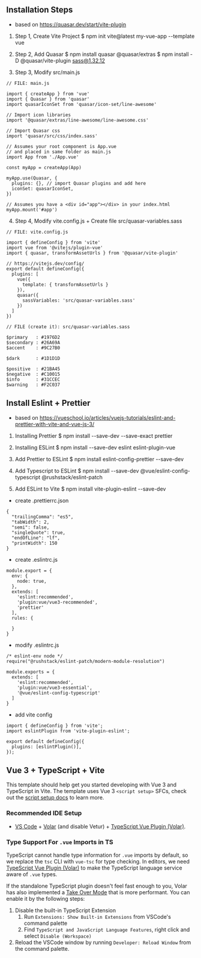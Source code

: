 ## Installation Steps

- based on https://quasar.dev/start/vite-plugin

1. Step 1, Create Vite Project
   $ npm init vite@latest my-vue-app --template vue

2. Step 2, Add Quasar
   $ npm install quasar @quasar/extras
   $ npm install -D @quasar/vite-plugin sass@1.32.12

3. Step 3, Modify src/main.js

```
// FILE: main.js

import { createApp } from 'vue'
import { Quasar } from 'quasar'
import quasarIconSet from 'quasar/icon-set/line-awesome'

// Import icon libraries
import '@quasar/extras/line-awesome/line-awesome.css'

// Import Quasar css
import 'quasar/src/css/index.sass'

// Assumes your root component is App.vue
// and placed in same folder as main.js
import App from './App.vue'

const myApp = createApp(App)

myApp.use(Quasar, {
  plugins: {}, // import Quasar plugins and add here
  iconSet: quasarIconSet,
})

// Assumes you have a <div id="app"></div> in your index.html
myApp.mount('#app')

```

4. Step 4, Modify vite.config.js + Create file src/quasar-variables.sass

```
// FILE: vite.config.js

import { defineConfig } from 'vite'
import vue from '@vitejs/plugin-vue'
import { quasar, transformAssetUrls } from '@quasar/vite-plugin'

// https://vitejs.dev/config/
export default defineConfig({
  plugins: [
    vue({
      template: { transformAssetUrls }
    }),
    quasar({
      sassVariables: 'src/quasar-variables.sass'
    })
  ]
})

// FILE (create it): src/quasar-variables.sass

$primary   : #1976D2
$secondary : #26A69A
$accent    : #9C27B0

$dark      : #1D1D1D

$positive  : #21BA45
$negative  : #C10015
$info      : #31CCEC
$warning   : #F2C037
```

## Install Eslint + Prettier

- based on https://vueschool.io/articles/vuejs-tutorials/eslint-and-prettier-with-vite-and-vue-js-3/

1. Installing Prettier
   $ npm install --save-dev --save-exact prettier

2. Installing ESLint
   $ npm install --save-dev eslint eslint-plugin-vue

3. Add Prettier to ESLint
   $ npm install eslint-config-prettier --save-dev

4. Add Typescript to ESLint
   $ npm install --save-dev @vue/eslint-config-typescript @rushstack/eslint-patch

5. Add ESLint to Vite
   $ npm install vite-plugin-eslint --save-dev

- create .prettierrc.json

```
{
  "trailingComma": "es5",
  "tabWidth": 2,
  "semi": false,
  "singleQuote": true,
  "endOfLine": "lf",
  "printWidth": 150
}
```

- create .eslintrc.js

```
module.export = {
  env: {
    node: true,
  },
  extends: [
    'eslint:recommended',
    'plugin:vue/vue3-recommended',
    'prettier'
  ],
  rules: {

  }
}
```

- modify .eslintrc.js

```
/* eslint-env node */
require("@rushstack/eslint-patch/modern-module-resolution")

module.exports = {
  extends: [
    'eslint:recommended',
    'plugin:vue/vue3-essential',
    '@vue/eslint-config-typescript'
  ]
}
```

- add vite config

```
import { defineConfig } from 'vite';
import eslintPlugin from 'vite-plugin-eslint';

export default defineConfig({
  plugins: [eslintPlugin()],
});
```

## Vue 3 + TypeScript + Vite

This template should help get you started developing with Vue 3 and TypeScript in Vite. The template uses Vue 3 `<script setup>` SFCs, check out the [script setup docs](https://v3.vuejs.org/api/sfc-script-setup.html#sfc-script-setup) to learn more.

### Recommended IDE Setup

- [VS Code](https://code.visualstudio.com/) + [Volar](https://marketplace.visualstudio.com/items?itemName=Vue.volar) (and disable Vetur) + [TypeScript Vue Plugin (Volar)](https://marketplace.visualstudio.com/items?itemName=Vue.vscode-typescript-vue-plugin).

### Type Support For `.vue` Imports in TS

TypeScript cannot handle type information for `.vue` imports by default, so we replace the `tsc` CLI with `vue-tsc` for type checking. In editors, we need [TypeScript Vue Plugin (Volar)](https://marketplace.visualstudio.com/items?itemName=Vue.vscode-typescript-vue-plugin) to make the TypeScript language service aware of `.vue` types.

If the standalone TypeScript plugin doesn't feel fast enough to you, Volar has also implemented a [Take Over Mode](https://github.com/johnsoncodehk/volar/discussions/471#discussioncomment-1361669) that is more performant. You can enable it by the following steps:

1. Disable the built-in TypeScript Extension
   1. Run `Extensions: Show Built-in Extensions` from VSCode's command palette
   2. Find `TypeScript and JavaScript Language Features`, right click and select `Disable (Workspace)`
2. Reload the VSCode window by running `Developer: Reload Window` from the command palette.
